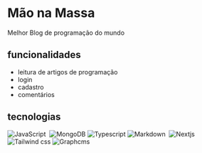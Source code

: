 # Mão na Massa 

Melhor Blog de programação do mundo 

## funcionalidades 
- leitura de artigos de programação 
- login
- cadastro 
- comentários
## tecnologias
![JavaScript](https://img.shields.io/badge/-JavaScript-05122A?style=flat&logo=javascript)&nbsp;
![MongoDB](https://img.shields.io/badge/-MongoDB-05122A?style=flat&logo=mongodb)
![Typescript](https://img.shields.io/badge/-TypeScript-05122A?style=flat&logo=Typescript)
![Markdown](https://img.shields.io/badge/-Markdown-05122A?style=flat&logo=markdown)&nbsp;
![Nextjs](https://img.shields.io/badge/-Nextjs-05122A?style=flat&logo=next.js)
![Tailwind css](https://img.shields.io/badge/-Tailwind%20css-05122A?style=flat&logo=tailwindcss)
![Graphcms](https://img.shields.io/badge/-Graphcms-05122A?style=flat&logo=graphcms)

